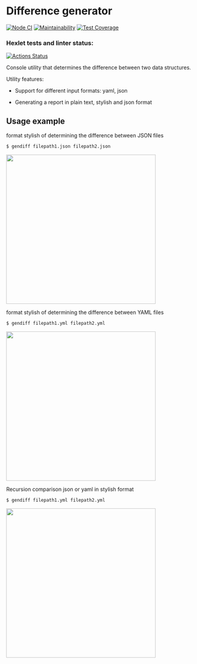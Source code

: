 # Difference generator
[![Node CI](https://github.com/superpuper32/frontend-project-lvl2/workflows/Node%20CI/badge.svg)](https://github.com/superpuper32/frontend-project-lvl2/actions)
[![Maintainability](https://api.codeclimate.com/v1/badges/744d0ce22e068d150fd3/maintainability)](https://codeclimate.com/github/superpuper32/frontend-project-lvl2/maintainability)
[![Test Coverage](https://api.codeclimate.com/v1/badges/744d0ce22e068d150fd3/test_coverage)](https://codeclimate.com/github/superpuper32/frontend-project-lvl2/test_coverage)

### Hexlet tests and linter status:
[![Actions Status](https://github.com/superpuper32/frontend-project-lvl2/workflows/hexlet-check/badge.svg)](https://github.com/superpuper32/frontend-project-lvl2/actions)

Console utility that determines the difference between two data structures.

Utility features:

* Support for different input formats: yaml, json

* Generating a report in plain text, stylish and json format

## Usage example

format stylish of determining the difference between JSON files

```sh
$ gendiff filepath1.json filepath2.json
```
<a href="https://asciinema.org/a/UfuLktGU3uq4b2gcdbpJj17Yl" target="_blank"><img src="https://asciinema.org/a/UfuLktGU3uq4b2gcdbpJj17Yl.svg" width="400px" /></a>

format stylish of determining the difference between YAML files

```sh
$ gendiff filepath1.yml filepath2.yml
```
<a href="https://asciinema.org/a/nqp7YMW071rLG12OfnN84xOAT" target="_blank"><img src="https://asciinema.org/a/nqp7YMW071rLG12OfnN84xOAT.svg" width="400px" /></a>

Recursion comparison json or yaml in stylish format

```sh
$ gendiff filepath1.yml filepath2.yml
```
<a href="https://asciinema.org/a/qIytf5shxickOrtmhRpz5SLcq" target="_blank"><img src="https://asciinema.org/a/qIytf5shxickOrtmhRpz5SLcq.svg" width="400px" /></a>